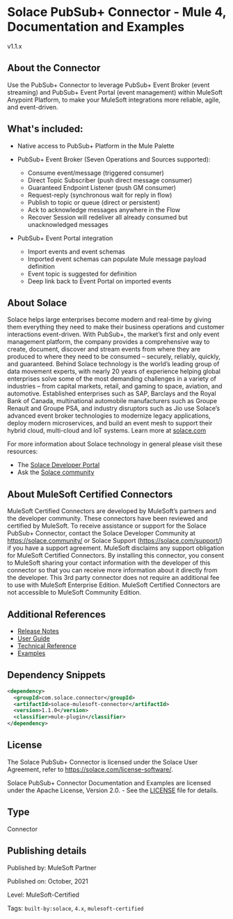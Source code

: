 # Solace PubSub+ Connector - Mule 4, Documentation and Examples

v1.1.x

## About the Connector

Use the PubSub+ Connector to leverage PubSub+ Event Broker (event streaming) and PubSub+ Event Portal (event management) within MuleSoft Anypoint Platform, to make your MuleSoft integrations more reliable, agile, and event-driven.

## What's included:

* Native access to PubSub+ Platform in the Mule Palette

*  PubSub+ Event Broker (Seven Operations and Sources supported):
    * Consume event/message (triggered consumer)
    * Direct Topic Subscriber (push direct message consumer)
    * Guaranteed Endpoint Listener (push GM consumer)
    * Request-reply (synchronous wait for reply in flow)
    * Publish to topic or queue (direct or persistent)
    * Ack to acknowledge messages anywhere in the Flow
    * Recover Session will redeliver all already consumed but unacknowledged messages

 * PubSub+ Event Portal integration

    * Import events and event schemas
    * Imported event schemas can populate Mule message payload definition
    * Event topic is suggested for definition
    * Deep link back to Event Portal on imported events

## About Solace

Solace helps large enterprises become modern and real-time by giving them everything they need to make their business operations and customer interactions event-driven. With PubSub+, the market’s first and only event management platform, the company provides a comprehensive way to create, document, discover and stream events from where they are produced to where they need to be consumed – securely, reliably, quickly, and guaranteed. Behind Solace technology is the world’s leading group of data movement experts, with nearly 20 years of experience helping global enterprises solve some of the most demanding challenges in a variety of industries – from capital markets, retail, and gaming to space, aviation, and automotive. Established enterprises such as SAP, Barclays and the Royal Bank of Canada, multinational automobile manufacturers such as Groupe Renault and Groupe PSA, and industry disruptors such as Jio use Solace’s advanced event broker technologies to modernize legacy applications, deploy modern microservices, and build an event mesh to support their hybrid cloud, multi-cloud and IoT systems. Learn more at [solace.com](https://solace.com/)

For more information about Solace technology in general please visit these resources:

- The [Solace Developer Portal](https://solace.dev)
- Ask the [Solace community](https://solace.community/)


## About MuleSoft Certified Connectors

MuleSoft Certified Connectors are developed by MuleSoft’s partners and the developer community. These connectors have been reviewed and certified by MuleSoft. To receive assistance or support for the Solace PubSub+ Connector, contact the Solace Developer Community at https://solace.community/ or Solace Support (https://solace.com/support/) if you have a support agreement.
MuleSoft disclaims any support obligation for MuleSoft Certified Connectors. By installing this connector, you consent to MuleSoft sharing your contact information with the developer of this connector so that you can receive more information about it directly from the developer. This 3rd party connector does not require an additional fee to use with MuleSoft Enterprise Edition. MuleSoft Certified Connectors are not accessible to MuleSoft Community Edition.

## Additional References

* [Release Notes](https://github.com/SolaceProducts/pubsubplus-connector-mule-docs/blob/main/doc/release-notes.md)
* [User Guide](https://github.com/SolaceProducts/pubsubplus-connector-mule-docs/blob/main/doc/user-guide.md)
* [Technical Reference](https://github.com/SolaceProducts/pubsubplus-connector-mule-docs/blob/main/doc/technical-reference.md)
* [Examples](https://github.com/SolaceProducts/pubsubplus-connector-mule-docs/blob/main/demo)

## Dependency Snippets

```XML
<dependency>
  <groupId>com.solace.connector</groupId>
  <artifactId>solace-mulesoft-connector</artifactId>
  <version>1.1.0</version>
  <classifier>mule-plugin</classifier>
</dependency>
```

## License

The Solace PubSub+ Connector is licensed under the Solace User Agreement, refer to https://solace.com/license-software/.

Solace PubSub+ Connector Documentation and Examples are licensed under the Apache License, Version 2.0. - See the [LICENSE](https://github.com/SolaceProducts/pubsubplus-connector-mule-docs/blob/main/LICENSE) file for details.

## Type

Connector

## Publishing details

Published by: MuleSoft Partner
</br>

Published on: October, 2021
</br>

Level: MuleSoft-Certified
</br>

Tags: `built-by:solace`, `4.x`, `mulesoft-certified`

